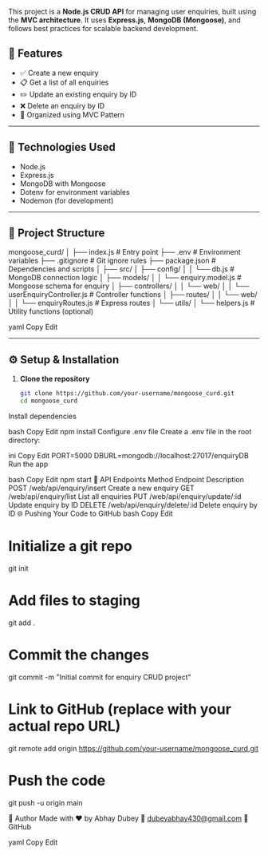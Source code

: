 This project is a **Node.js CRUD API** for managing user enquiries, built using the **MVC architecture**. It uses **Express.js**, **MongoDB (Mongoose)**, and follows best practices for scalable backend development.


## 🚀 Features

- ✅ Create a new enquiry
- 📋 Get a list of all enquiries
- ✏️ Update an existing enquiry by ID
- ❌ Delete an enquiry by ID
- 📂 Organized using MVC Pattern

---

## 🧠 Technologies Used

- Node.js
- Express.js
- MongoDB with Mongoose
- Dotenv for environment variables
- Nodemon (for development)

---

## 📁 Project Structure

mongoose_curd/ │ ├── index.js # Entry point ├── .env # Environment variables ├── .gitignore # Git ignore rules ├── package.json # Dependencies and scripts │ ├── src/ │ ├── config/ │ │ └── db.js # MongoDB connection logic │ ├── models/ │ │ └── enquiry.model.js # Mongoose schema for enquiry │ ├── controllers/ │ │ └── web/ │ │ └── userEnquiryController.js # Controller functions │ ├── routes/ │ │ └── web/ │ │ └── enquiryRoutes.js # Express routes │ └── utils/ │ └── helpers.js # Utility functions (optional)

yaml
Copy
Edit

---

## ⚙️ Setup & Installation

1. **Clone the repository**
   ```bash
   git clone https://github.com/your-username/mongoose_curd.git
   cd mongoose_curd
Install dependencies

bash
Copy
Edit
npm install
Configure .env file Create a .env file in the root directory:

ini
Copy
Edit
PORT=5000
DBURL=mongodb://localhost:27017/enquiryDB
Run the app

bash
Copy
Edit
npm start
🧪 API Endpoints
Method	Endpoint	Description
POST	/web/api/enquiry/insert	Create a new enquiry
GET	/web/api/enquiry/list	List all enquiries
PUT	/web/api/enquiry/update/:id	Update enquiry by ID
DELETE	/web/api/enquiry/delete/:id	Delete enquiry by ID
🌐 Pushing Your Code to GitHub
bash
Copy
Edit
# Initialize a git repo
git init

# Add files to staging
git add .

# Commit the changes
git commit -m "Initial commit for enquiry CRUD project"

# Link to GitHub (replace with your actual repo URL)
git remote add origin https://github.com/your-username/mongoose_curd.git

# Push the code
git push -u origin main

🤝 Author
Made with ❤️ by Abhay Dubey
📧 dubeyabhay430@gmail.com
🔗 GitHub

yaml
Copy
Edit
